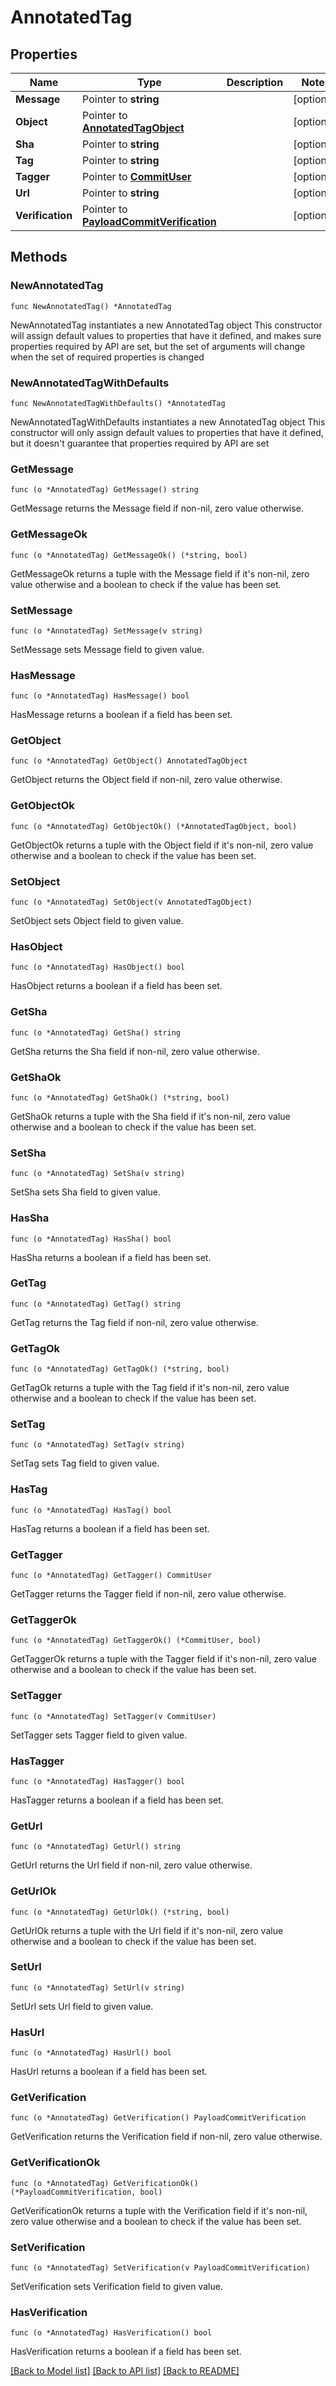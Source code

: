 # AnnotatedTag

## Properties

Name | Type | Description | Notes
------------ | ------------- | ------------- | -------------
**Message** | Pointer to **string** |  | [optional] 
**Object** | Pointer to [**AnnotatedTagObject**](AnnotatedTagObject.md) |  | [optional] 
**Sha** | Pointer to **string** |  | [optional] 
**Tag** | Pointer to **string** |  | [optional] 
**Tagger** | Pointer to [**CommitUser**](CommitUser.md) |  | [optional] 
**Url** | Pointer to **string** |  | [optional] 
**Verification** | Pointer to [**PayloadCommitVerification**](PayloadCommitVerification.md) |  | [optional] 

## Methods

### NewAnnotatedTag

`func NewAnnotatedTag() *AnnotatedTag`

NewAnnotatedTag instantiates a new AnnotatedTag object
This constructor will assign default values to properties that have it defined,
and makes sure properties required by API are set, but the set of arguments
will change when the set of required properties is changed

### NewAnnotatedTagWithDefaults

`func NewAnnotatedTagWithDefaults() *AnnotatedTag`

NewAnnotatedTagWithDefaults instantiates a new AnnotatedTag object
This constructor will only assign default values to properties that have it defined,
but it doesn't guarantee that properties required by API are set

### GetMessage

`func (o *AnnotatedTag) GetMessage() string`

GetMessage returns the Message field if non-nil, zero value otherwise.

### GetMessageOk

`func (o *AnnotatedTag) GetMessageOk() (*string, bool)`

GetMessageOk returns a tuple with the Message field if it's non-nil, zero value otherwise
and a boolean to check if the value has been set.

### SetMessage

`func (o *AnnotatedTag) SetMessage(v string)`

SetMessage sets Message field to given value.

### HasMessage

`func (o *AnnotatedTag) HasMessage() bool`

HasMessage returns a boolean if a field has been set.

### GetObject

`func (o *AnnotatedTag) GetObject() AnnotatedTagObject`

GetObject returns the Object field if non-nil, zero value otherwise.

### GetObjectOk

`func (o *AnnotatedTag) GetObjectOk() (*AnnotatedTagObject, bool)`

GetObjectOk returns a tuple with the Object field if it's non-nil, zero value otherwise
and a boolean to check if the value has been set.

### SetObject

`func (o *AnnotatedTag) SetObject(v AnnotatedTagObject)`

SetObject sets Object field to given value.

### HasObject

`func (o *AnnotatedTag) HasObject() bool`

HasObject returns a boolean if a field has been set.

### GetSha

`func (o *AnnotatedTag) GetSha() string`

GetSha returns the Sha field if non-nil, zero value otherwise.

### GetShaOk

`func (o *AnnotatedTag) GetShaOk() (*string, bool)`

GetShaOk returns a tuple with the Sha field if it's non-nil, zero value otherwise
and a boolean to check if the value has been set.

### SetSha

`func (o *AnnotatedTag) SetSha(v string)`

SetSha sets Sha field to given value.

### HasSha

`func (o *AnnotatedTag) HasSha() bool`

HasSha returns a boolean if a field has been set.

### GetTag

`func (o *AnnotatedTag) GetTag() string`

GetTag returns the Tag field if non-nil, zero value otherwise.

### GetTagOk

`func (o *AnnotatedTag) GetTagOk() (*string, bool)`

GetTagOk returns a tuple with the Tag field if it's non-nil, zero value otherwise
and a boolean to check if the value has been set.

### SetTag

`func (o *AnnotatedTag) SetTag(v string)`

SetTag sets Tag field to given value.

### HasTag

`func (o *AnnotatedTag) HasTag() bool`

HasTag returns a boolean if a field has been set.

### GetTagger

`func (o *AnnotatedTag) GetTagger() CommitUser`

GetTagger returns the Tagger field if non-nil, zero value otherwise.

### GetTaggerOk

`func (o *AnnotatedTag) GetTaggerOk() (*CommitUser, bool)`

GetTaggerOk returns a tuple with the Tagger field if it's non-nil, zero value otherwise
and a boolean to check if the value has been set.

### SetTagger

`func (o *AnnotatedTag) SetTagger(v CommitUser)`

SetTagger sets Tagger field to given value.

### HasTagger

`func (o *AnnotatedTag) HasTagger() bool`

HasTagger returns a boolean if a field has been set.

### GetUrl

`func (o *AnnotatedTag) GetUrl() string`

GetUrl returns the Url field if non-nil, zero value otherwise.

### GetUrlOk

`func (o *AnnotatedTag) GetUrlOk() (*string, bool)`

GetUrlOk returns a tuple with the Url field if it's non-nil, zero value otherwise
and a boolean to check if the value has been set.

### SetUrl

`func (o *AnnotatedTag) SetUrl(v string)`

SetUrl sets Url field to given value.

### HasUrl

`func (o *AnnotatedTag) HasUrl() bool`

HasUrl returns a boolean if a field has been set.

### GetVerification

`func (o *AnnotatedTag) GetVerification() PayloadCommitVerification`

GetVerification returns the Verification field if non-nil, zero value otherwise.

### GetVerificationOk

`func (o *AnnotatedTag) GetVerificationOk() (*PayloadCommitVerification, bool)`

GetVerificationOk returns a tuple with the Verification field if it's non-nil, zero value otherwise
and a boolean to check if the value has been set.

### SetVerification

`func (o *AnnotatedTag) SetVerification(v PayloadCommitVerification)`

SetVerification sets Verification field to given value.

### HasVerification

`func (o *AnnotatedTag) HasVerification() bool`

HasVerification returns a boolean if a field has been set.


[[Back to Model list]](../README.md#documentation-for-models) [[Back to API list]](../README.md#documentation-for-api-endpoints) [[Back to README]](../README.md)


